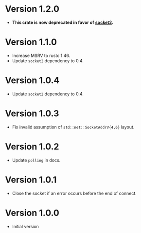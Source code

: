 # Version 1.2.0

- **This crate is now deprecated in favor of [socket2](https://crates.io/crates/socket2).**

# Version 1.1.0

- Increase MSRV to rustc 1.46.
- Update `socket2` dependency to 0.4.

# Version 1.0.4

- Update `socket2` dependency to 0.4.

# Version 1.0.3

- Fix invalid assumption of `std::net::SocketAddrV{4,6}` layout.

# Version 1.0.2

- Update `polling` in docs.

# Version 1.0.1

- Close the socket if an error occurs before the end of connect.

# Version 1.0.0

- Initial version
